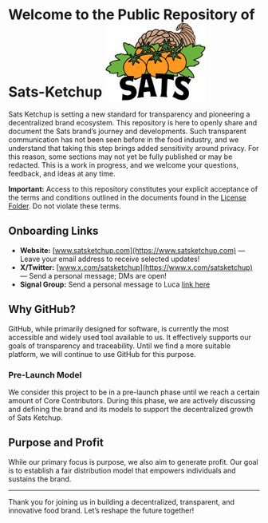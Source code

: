 # Welcome to the Public Repository of Sats-Ketchup <img src="_Files/Designs/Logo/Logo_Sats_FullColor_LucaRaimondi.png" alt="Sats Ketchup Logo" width="200" style="vertical-align:text-bottom"/>

Sats Ketchup is setting a new standard for transparency and pioneering a decentralized brand ecosystem.
This repository is here to openly share and document the Sats brand’s journey and developments. Such transparent communication has not been seen before in the food industry, and we understand that taking this step brings added sensitivity around privacy. For this reason, some sections may not yet be fully published or may be redacted. This is a work in progress, and we welcome your questions, feedback, and ideas at any time.

**Important:** Access to this repository constitutes your explicit acceptance of the terms and conditions outlined in the documents found in the [License Folder](https://github.com/bahuwrihi/Sats-Ketchup/tree/807ae7e54d1e9b974d9f4c50970269568f528bfd/License%20%26%20Guideline/Current). Do not violate these terms.

## Onboarding Links

- **Website:** [www.satsketchup.com](https://www.satsketchup.com) — Leave your email address to receive selected updates!
- **X/Twitter:** [www.x.com/satsketchup](https://www.x.com/satsketchup) — Send a personal message; DMs are open!
- **Signal Group:** Send a personal message to Luca [link here](https://signal.me/#eu/XoLhmOC7eLBRC84JAdbm_o5N7KENB8-GuS4JIeCVZFIYulncwX1Mz46T4Erih0w-)


## Why GitHub?

GitHub, while primarily designed for software, is currently the most accessible and widely used tool available to us. It effectively supports our goals of transparency and traceability. Until we find a more suitable platform, we will continue to use GitHub for this purpose.

### Pre-Launch Model

We consider this project to be in a pre-launch phase until we reach a certain amount of Core Contributors. During this phase, we are actively discussing and defining the brand and its models to support the decentralized growth of Sats Ketchup.

## Purpose and Profit

While our primary focus is purpose, we also aim to generate profit. Our goal is to establish a fair distribution model that empowers individuals and sustains the brand.

---

Thank you for joining us in building a decentralized, transparent, and innovative food brand. Let’s reshape the future together!
